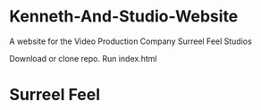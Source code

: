 # Kenneth-And-Studio-Website
A website for the Video Production Company Surreel Feel Studios

Download or clone repo.
Run index.html
# Surreel Feel
